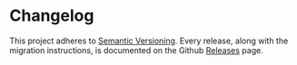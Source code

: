 # Changelog

This project adheres to [Semantic Versioning](http://semver.org/).
Every release, along with the migration instructions, is documented on the Github [Releases](https://github.com/redux-utilities/redux-actions/releases) page.
